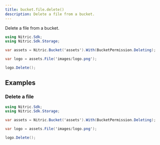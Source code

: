 ```yaml
---
title: bucket.file.delete()
description: Delete a file from a bucket.
---
```


Delete a file from a bucket.

```c#
using Nitric.Sdk;
using Nitric.Sdk.Storage;

var assets = Nitric.Bucket('assets').With(BucketPermission.Deleting);

var logo = assets.File('images/logo.png');

logo.Delete();
```

## Examples

### Delete a file

```c#
using Nitric.Sdk;
using Nitric.Sdk.Storage;

var assets = Nitric.Bucket('assets').With(BucketPermission.Deleting);

var logo = assets.File('images/logo.png');

logo.Delete();
```
